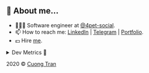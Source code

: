 ## 🦄 About me...

- 🧑🏻‍💻 Software engineer at [@4pet-social](https://github.com/4pet-social).
- 📫 How to reach me: [LinkedIn](https://linkedin.com/in/103cuong) | [Telegram](https://t.me/cuong103) | [Portfolio](https://103cuong.github.io/).
- 💵 Hire [me](mailto:103cuong@gmail.com).

<details><summary>Dev Metrics 💅</summary>

<!--START_SECTION:waka-->
![Profile Views](http://img.shields.io/badge/Profile%20Views-9-blue)

![Lines of code](https://img.shields.io/badge/From%20Hello%20World%20I%27ve%20Written-17.5%20million%20lines%20of%20code-blue)

**🐱 My Github Data** 

> 📦 503.2 kB Used in Github's Storage 
 > 
> 💼 Opted to Hire
 > 
> 📜 170 Public Repositories
 > 
> 🔑 0 Private Repository 
 > 
**I'm a Night 🦉** 

```text
🌞 Morning    33 commits     ██░░░░░░░░░░░░░░░░░░░░░░░   11.34% 
🌆 Daytime    100 commits    ████████░░░░░░░░░░░░░░░░░   34.36% 
🌃 Evening    90 commits     ███████░░░░░░░░░░░░░░░░░░   30.93% 
🌙 Night      68 commits     █████░░░░░░░░░░░░░░░░░░░░   23.37%

```
📅 **I'm Most Productive on Tuesday** 

```text
Monday       43 commits     ███░░░░░░░░░░░░░░░░░░░░░░   14.78% 
Tuesday      55 commits     ████░░░░░░░░░░░░░░░░░░░░░   18.9% 
Wednesday    34 commits     ███░░░░░░░░░░░░░░░░░░░░░░   11.68% 
Thursday     40 commits     ███░░░░░░░░░░░░░░░░░░░░░░   13.75% 
Friday       27 commits     ██░░░░░░░░░░░░░░░░░░░░░░░   9.28% 
Saturday     38 commits     ███░░░░░░░░░░░░░░░░░░░░░░   13.06% 
Sunday       54 commits     ████░░░░░░░░░░░░░░░░░░░░░   18.56%

```


📊 **This Week I Spent My Time On** 

```text
⌚︎ Time Zone: Asia/Ho_Chi_Minh

💬 Programming Languages: 
Java                     27 hrs 49 mins      ████████████████░░░░░░░░░   63.71% 
YAML                     4 hrs 45 mins       ██░░░░░░░░░░░░░░░░░░░░░░░   10.89% 
TypeScript               2 hrs 54 mins       █░░░░░░░░░░░░░░░░░░░░░░░░   6.66% 
JSON                     1 hr 28 mins        ░░░░░░░░░░░░░░░░░░░░░░░░░   3.39% 
Docker                   1 hr 14 mins        ░░░░░░░░░░░░░░░░░░░░░░░░░   2.83%

🔥 Editors: 
IntelliJ                 30 hrs 25 mins      █████████████████░░░░░░░░   69.66% 
WebStorm                 9 hrs 39 mins       █████░░░░░░░░░░░░░░░░░░░░   22.13% 
VS Code                  3 hrs 33 mins       ██░░░░░░░░░░░░░░░░░░░░░░░   8.13% 
Sublime Text             2 mins              ░░░░░░░░░░░░░░░░░░░░░░░░░   0.08%

💻 Operating System: 
Mac                      25 hrs 11 mins      ██████████████░░░░░░░░░░░   57.67% 
Linux                    18 hrs 29 mins      ██████████░░░░░░░░░░░░░░░   42.33%

```

**I Mostly Code in TypeScript** 

```text
TypeScript               44 repos            ███████████░░░░░░░░░░░░░░   44.44% 
JavaScript               23 repos            █████░░░░░░░░░░░░░░░░░░░░   23.23% 
Go                       18 repos            ████░░░░░░░░░░░░░░░░░░░░░   18.18% 
Shell                    3 repos             ░░░░░░░░░░░░░░░░░░░░░░░░░   3.03% 
Dart                     2 repos             ░░░░░░░░░░░░░░░░░░░░░░░░░   2.02%

```



<!--END_SECTION:waka-->
</details>

2020 © [Cuong Tran](https://github.com/103cuong)
